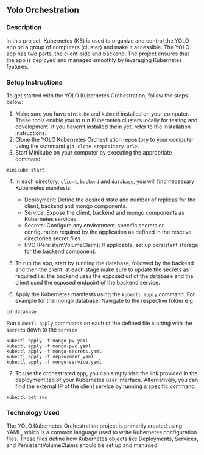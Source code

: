 
## Yolo Orchestration
### Description
In this project, Kubernetes (K8) is used to organize and control the YOLO app on a group of computers (cluster) and make it accessible. The YOLO app has two parts, the client-side and backend. The project ensures that the app is deployed and managed smoothly by leveraging Kubernetes features.

### Setup Instructions
To get started with the YOLO Kubernetes Orchestration, follow the steps below:
1. Make sure you have `minikube` and `kubect`l installed on your computer. These tools enable you to run Kubernetes clusters locally for testing and development. If you haven't installed them yet, refer to the installation instructions.
2. Clone the YOLO Kubernetes Orchestration repository to your computer using the command `git clone <repository-url>`.
3. Start Minikube on your computer by executing the appropriate command:
```
minikube start
```
4. In each directory, `client`, `backend` and `database`, you will find necessary Kubernetes manifests:
    - Deployment: Define the desired state and number of replicas for the client, backend and mongo components.
    - Service: Expose the client, backend and mongo components as Kubernetes services.
    - Secrets: Configure any environment-specific secrets or configuration required by the application as defined in the resctive directories secret files.
    - PVC (PersistentVolumeClaim): If applicable, set up persistent storage for the backend component.
    
   
5. To run the app, start by running the database, followed by the backend and then the client. at each stage make sure to update the secrets as required i.e. the backend uses the exposed url of the database and the client used the esposed endpoint of the backend service.
6. Apply the Kubernetes manifests using the `kubectl apply` command. For example for the mongo database:
Navigate to the respective folder e.g 
```
cd database
```
Run `kubectl apply` commands on each of the defined file starting with the `secrets` down to the `service`
```
kubectl apply -f mongo-pv.yaml
kubectl apply -f mongo-pvc.yaml
kubectl apply -f mongo-secrets.yaml
kubectl apply -f deployment.yaml
kubectl apply -f mongo-service.yaml
```
7. To use the orchestrated app, you can simply visit the link provided in the deployment tab of your Kubernetes user interface. Alternatively, you can find the external IP of the client service by running a specific command:
```
kubectl get svc
```

### Technology Used
The YOLO Kubernetes Orchestration project is primarily created using YAML, which is a common language used to write Kubernetes configuration files. These files define how Kubernetes objects like Deployments, Services, and PersistentVolumeClaims should be set up and managed.
